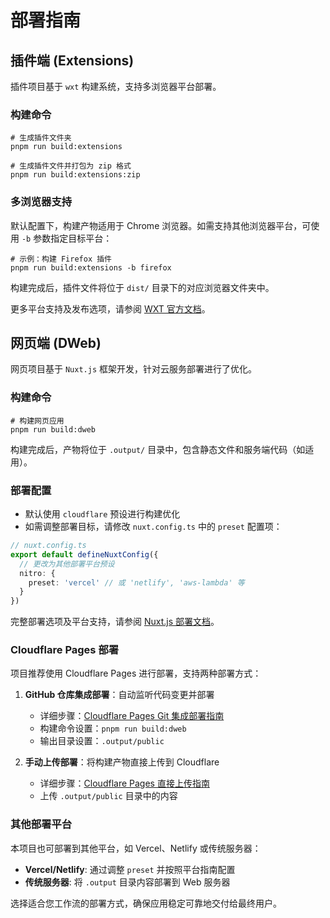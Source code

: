 # 部署指南

## 插件端 (Extensions)

插件项目基于 `wxt` 构建系统，支持多浏览器平台部署。

### 构建命令

```shell
# 生成插件文件夹
pnpm run build:extensions

# 生成插件文件并打包为 zip 格式
pnpm run build:extensions:zip
```

### 多浏览器支持

默认配置下，构建产物适用于 Chrome 浏览器。如需支持其他浏览器平台，可使用 `-b` 参数指定目标平台：

```shell
# 示例：构建 Firefox 插件
pnpm run build:extensions -b firefox
```

构建完成后，插件文件将位于 `dist/` 目录下的对应浏览器文件夹中。

更多平台支持及发布选项，请参阅 [WXT 官方文档](https://wxt.dev/guide/essentials/publishing.html)。

## 网页端 (DWeb)

网页项目基于 `Nuxt.js` 框架开发，针对云服务部署进行了优化。

### 构建命令

```shell
# 构建网页应用
pnpm run build:dweb
```

构建完成后，产物将位于 `.output/` 目录中，包含静态文件和服务端代码（如适用）。

### 部署配置

- 默认使用 `cloudflare` 预设进行构建优化
- 如需调整部署目标，请修改 `nuxt.config.ts` 中的 `preset` 配置项：

```typescript
// nuxt.config.ts
export default defineNuxtConfig({
  // 更改为其他部署平台预设
  nitro: {
    preset: 'vercel' // 或 'netlify', 'aws-lambda' 等
  }
})
```

完整部署选项及平台支持，请参阅 [Nuxt.js 部署文档](https://nuxt.com/docs/getting-started/deployment)。

### Cloudflare Pages 部署

项目推荐使用 Cloudflare Pages 进行部署，支持两种部署方式：

1. **GitHub 仓库集成部署**：自动监听代码变更并部署

   - 详细步骤：[Cloudflare Pages Git 集成部署指南](https://developers.cloudflare.com/pages/get-started/git-integration/)
   - 构建命令设置：`pnpm run build:dweb`
   - 输出目录设置：`.output/public`

2. **手动上传部署**：将构建产物直接上传到 Cloudflare
   - 详细步骤：[Cloudflare Pages 直接上传指南](https://developers.cloudflare.com/pages/get-started/direct-upload/)
   - 上传 `.output/public` 目录中的内容

### 其他部署平台

本项目也可部署到其他平台，如 Vercel、Netlify 或传统服务器：

- **Vercel/Netlify**: 通过调整 `preset` 并按照平台指南配置
- **传统服务器**: 将 `.output` 目录内容部署到 Web 服务器

选择适合您工作流的部署方式，确保应用稳定可靠地交付给最终用户。
